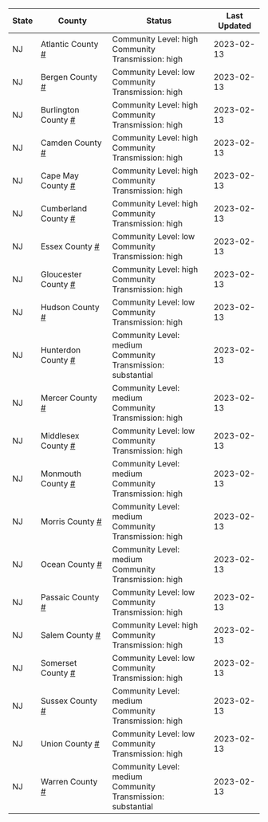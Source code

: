 State | County | Status | Last Updated
--- | --- | --- | --- 
NJ | Atlantic County <a href="#atlantic_county">#</a> | <a name="atlantic_county"></a>Community Level: high<br/>Community Transmission: high | 2023-02-13
NJ | Bergen County <a href="#bergen_county">#</a> | <a name="bergen_county"></a>Community Level: low<br/>Community Transmission: high | 2023-02-13
NJ | Burlington County <a href="#burlington_county">#</a> | <a name="burlington_county"></a>Community Level: high<br/>Community Transmission: high | 2023-02-13
NJ | Camden County <a href="#camden_county">#</a> | <a name="camden_county"></a>Community Level: high<br/>Community Transmission: high | 2023-02-13
NJ | Cape May County <a href="#cape_may_county">#</a> | <a name="cape_may_county"></a>Community Level: high<br/>Community Transmission: high | 2023-02-13
NJ | Cumberland County <a href="#cumberland_county">#</a> | <a name="cumberland_county"></a>Community Level: high<br/>Community Transmission: high | 2023-02-13
NJ | Essex County <a href="#essex_county">#</a> | <a name="essex_county"></a>Community Level: low<br/>Community Transmission: high | 2023-02-13
NJ | Gloucester County <a href="#gloucester_county">#</a> | <a name="gloucester_county"></a>Community Level: high<br/>Community Transmission: high | 2023-02-13
NJ | Hudson County <a href="#hudson_county">#</a> | <a name="hudson_county"></a>Community Level: low<br/>Community Transmission: high | 2023-02-13
NJ | Hunterdon County <a href="#hunterdon_county">#</a> | <a name="hunterdon_county"></a>Community Level: medium<br/>Community Transmission: substantial | 2023-02-13
NJ | Mercer County <a href="#mercer_county">#</a> | <a name="mercer_county"></a>Community Level: medium<br/>Community Transmission: high | 2023-02-13
NJ | Middlesex County <a href="#middlesex_county">#</a> | <a name="middlesex_county"></a>Community Level: low<br/>Community Transmission: high | 2023-02-13
NJ | Monmouth County <a href="#monmouth_county">#</a> | <a name="monmouth_county"></a>Community Level: medium<br/>Community Transmission: high | 2023-02-13
NJ | Morris County <a href="#morris_county">#</a> | <a name="morris_county"></a>Community Level: medium<br/>Community Transmission: high | 2023-02-13
NJ | Ocean County <a href="#ocean_county">#</a> | <a name="ocean_county"></a>Community Level: medium<br/>Community Transmission: high | 2023-02-13
NJ | Passaic County <a href="#passaic_county">#</a> | <a name="passaic_county"></a>Community Level: low<br/>Community Transmission: high | 2023-02-13
NJ | Salem County <a href="#salem_county">#</a> | <a name="salem_county"></a>Community Level: high<br/>Community Transmission: high | 2023-02-13
NJ | Somerset County <a href="#somerset_county">#</a> | <a name="somerset_county"></a>Community Level: low<br/>Community Transmission: high | 2023-02-13
NJ | Sussex County <a href="#sussex_county">#</a> | <a name="sussex_county"></a>Community Level: medium<br/>Community Transmission: high | 2023-02-13
NJ | Union County <a href="#union_county">#</a> | <a name="union_county"></a>Community Level: low<br/>Community Transmission: high | 2023-02-13
NJ | Warren County <a href="#warren_county">#</a> | <a name="warren_county"></a>Community Level: medium<br/>Community Transmission: substantial | 2023-02-13
